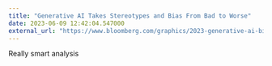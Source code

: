 ```yaml
---
title: "Generative AI Takes Stereotypes and Bias From Bad to Worse"
date: 2023-06-09 12:42:04.547000
external_url: "https://www.bloomberg.com/graphics/2023-generative-ai-bias/"
---
```


Really smart analysis